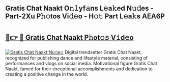 ## Gratis Chat Naakt O𝚗𝚕yf𝚊ns L𝚎a𝚔ed N𝚞𝚍es - Part-2Xu P𝚑𝚘tos Vi𝚍𝚎o - H𝚘𝚝 Part L𝚎a𝚔s AEA6P

# <h2><a href="http://kfcdekp.oniu.top/?m=Gratis+Chat+Naakt">🔗👉 🔴 Gratis Chat Naakt P𝚑ot𝚘𝚜 V𝚒d𝚎o</a></h2>

[![Gratis Chat Naakt Nu𝚍e𝚜](https://i.imgur.com/0qMVB7G.gif)](http://kfcdekp.oniu.top/?m=Gratis+Chat+Naakt)
Digital trendsetter Gratis Chat Naakt, recognized for publishing dance and lifestyle material, consisting of performances and vlogs on social media. Motivational figure Gratis Chat Naakt, famed for their exceptional accomplishments and dedication to creating a positive change in the world.  
